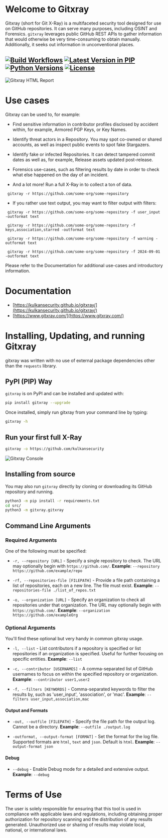 # Welcome to Gitxray 
Gitxray (short for Git X-Ray) is a multifaceted security tool designed for use on GitHub repositories. It can serve many purposes, including OSINT and Forensics. `gitxray` leverages public GitHub REST APIs to gather information that would otherwise be very time-consuming to obtain manually. Additionally, it seeks out information in unconventional places.

[![Build Workflows](https://github.com/kulkansecurity/gitxray/actions/workflows/ci.yml/badge.svg?branch=main)](https://github.com/kulkansecurity/gitxray) [![Latest Version in PIP](https://img.shields.io/pypi/v/gitxray.svg)](https://pypi.org/project/gitxray) [![Python Versions](https://img.shields.io/pypi/pyversions/gitxray.svg)](https://pypi.org/project/gitxray) [![License](https://img.shields.io/pypi/l/gitxray.svg)](https://github.com/kulkansecurity/gitxray/blob/main/LICENSE) 
--- 
![Gitxray HTML Report](https://kulkansecurity.github.io/gitxray/images/html_report_gitxray.png "Gitxray HTML Report")
<div style="clear: both;"></div>

# Use cases
Gitxray can be used to, for example:

- Find sensitive information in contributor profiles disclosed by accident within, for example, Armored PGP Keys, or Key Names.

- Identify threat actors in a Repository. You may spot co-owned or shared accounts, as well as inspect public events to spot fake Stargazers.

- Identify fake or infected Repositories. It can detect tampered commit dates as well as, for example, Release assets updated post-release.

- Forensics use-cases, such as filtering results by date in order to check what else happened on the day of an incident.

- And a lot more! Run a full X-Ray in to collect a ton of data.

` gitxray -r https://github.com/some-org/some-repository`

- If you rather use text output, you may want to filter output with filters:

` gitxray -r https://github.com/some-org/some-repository -f user_input -outformat text`

` gitxray -r https://github.com/some-org/some-repository -f keys,association,starred -outformat text`

` gitxray -r https://github.com/some-org/some-repository -f warning -outformat text`

` gitxray -r https://github.com/some-org/some-repository -f 2024-09-01 -outformat text`

Please refer to the Documentation for additional use-cases and introductory information.

# Documentation
- [https://kulkansecurity.github.io/gitxray/](https://kulkansecurity.github.io/gitxray/)
- [https://www.gitxray.com/](https://www.gitxray.com/)

# Installing, Updating, and running Gitxray

gitxray was written with no use of external package dependencies other than the `requests` library.

## PyPI (PIP) Way

`gitxray` is on PyPI and can be installed and updated with:

```bash
pip install gitxray --upgrade
```

Once installed, simply run gitxray from your command line by typing:
```bash
gitxray -h
```

## Run your first full X-Ray
```bash
gitxray -o https://github.com/kulkansecurity
```

![Gitxray Console](https://kulkansecurity.github.io/gitxray/images/console_gitxray.png "Gitxray Console") 
<div style="clear: both;"></div>

## Installing from source

You may also run `gitxray` directly by cloning or downloading its GitHub repository and running.

```bash
python3 -m pip install -r requirements.txt
cd src/
python3 -m gitxray.gitxray
```

## Command Line Arguments

### Required Arguments

One of the following must be specified:

* `-r, --repository [URL]` - Specify a single repository to check. The URL may optionally begin with `https://github.com/`. **Example**: `--repository https://github.com/example/repo`

* `-rf, --repositories-file [FILEPATH]` - Provide a file path containing a list of repositories, each on a new line. The file must exist. **Example**: `--repositories-file ./list_of_repos.txt`

* `-o, --organization [URL]` - Specify an organization to check all repositories under that organization. The URL may optionally begin with `https://github.com/`. **Example**: `--organization https://github.com/exampleOrg`

### Optional Arguments

You'll find these optional but very handy in common gitxray usage.

- `-l, --list` - List contributors if a repository is specified or list repositories if an organization is specified. Useful for further focusing on specific entities. **Example**: `--list`

- `-c, --contributor [USERNAMES]` - A comma-separated list of GitHub usernames to focus on within the specified repository or organization. **Example**: `--contributor user1,user2`

- `-f, --filters [KEYWORDS]` - Comma-separated keywords to filter the results by, such as 'user_input', 'association', or 'mac'. **Example**: `--filters user_input,association,mac`

#### Output and Formats

- `-out, --outfile [FILEPATH]` - Specify the file path for the output log. Cannot be a directory. **Example**: `--outfile ./output.log`

- `-outformat, --output-format [FORMAT]` - Set the format for the log file. Supported formats are `html`, `text` and `json`. Default is `html`. **Example**: `--output-format json`

#### Debug

- `--debug` - Enable Debug mode for a detailed and extensive output. **Example**: `--debug`

# Terms of Use

The user is solely responsible for ensuring that this tool is used in compliance with applicable laws and regulations, including obtaining proper authorization for repository scanning and the distribution of any results generated. Unauthorized use or sharing of results may violate local, national, or international laws.

